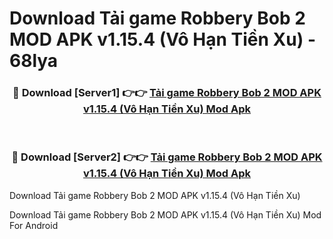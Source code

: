 # Download Tải game Robbery Bob 2 MOD APK v1.15.4 (Vô Hạn Tiền Xu) - 68lya


<div align="center">
<h3>🔴 Download [Server1] 👉👉 <a href="https://apk-comot.site?title=Tải_game_Robbery_Bob_2_MOD_APK_v1.15.4_(Vô_Hạn_Tiền_Xu)">Tải game Robbery Bob 2 MOD APK v1.15.4 (Vô Hạn Tiền Xu) Mod Apk</a></h3><br>
<h3>🔴 Download [Server2] 👉👉 <a href="https://apk-comot.site?title=Tải_game_Robbery_Bob_2_MOD_APK_v1.15.4_(Vô_Hạn_Tiền_Xu)">Tải game Robbery Bob 2 MOD APK v1.15.4 (Vô Hạn Tiền Xu) Mod Apk</a></h3>
</div>



Download Tải game Robbery Bob 2 MOD APK v1.15.4 (Vô Hạn Tiền Xu) 

Download Tải game Robbery Bob 2 MOD APK v1.15.4 (Vô Hạn Tiền Xu) Mod For Android